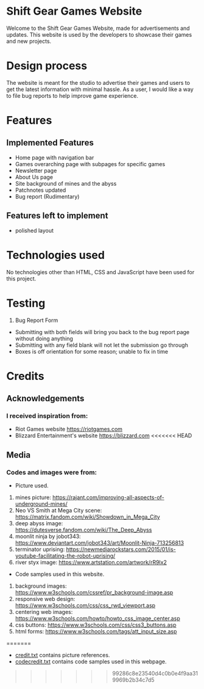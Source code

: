 # Shift Gear Games Website
Welcome to the Shift Gear Games Website, made for advertisements and updates.
This website is used by the developers to showcase their games and new projects.
# Design process
The website is meant for the studio to advertise their games and users to get the latest information with minimal hassle.
As a user, I would like a way to file bug reports to help improve game experience.
# Features
## Implemented Features
- Home page with navigation bar
- Games overarching page with subpages for specific games
- Newsletter page
- About Us page
- Site background of mines and the abyss
- Patchnotes updated
- Bug report (Rudimentary)
## Features left to implement
- polished layout
# Technologies used
No technologies other than HTML, CSS and JavaScript have been used for this project.
# Testing
1. Bug Report Form
- Submitting with both fields will bring you back to the bug report page without doing anything
- Submitting with any field blank will not let the submission go through
- Boxes is off orientation for some reason; unable to fix in time
# Credits
## Acknowledgements
### I received inspiration from:
- Riot Games website https://riotgames.com
- Blizzard Entertainment's website https://blizzard.com
<<<<<<< HEAD
## Media
### Codes and images were from:
- Picture used.
1. mines picture: https://rajant.com/improving-all-aspects-of-underground-mines/
2. Neo VS Smith at Mega City scene: https://matrix.fandom.com/wiki/Showdown_in_Mega_City
3. deep abyss image: https://dutesverse.fandom.com/wiki/The_Deep_Abyss
4. moonlit ninja by jobot343: https://www.deviantart.com/jobot343/art/Moonlit-Ninja-713256813
5. terminator uprising: https://newmediarockstars.com/2015/01/is-youtube-facilitating-the-robot-uprising/
6. river styx image: https://www.artstation.com/artwork/rR9lx2

- Code samples used in this website.
1. background images: https://www.w3schools.com/cssref/pr_background-image.asp
2. responsive web design: https://www.w3schools.com/css/css_rwd_viewport.asp
3. centering web images: https://www.w3schools.com/howto/howto_css_image_center.asp
4. css buttons: https://www.w3schools.com/css/css3_buttons.asp
5. html forms: https://www.w3schools.com/tags/att_input_size.asp

=======
- <a href ="credit.txt">credit.txt</a> contains picture references.
- <a href ="codecredit.txt">codecredit.txt</a> contains code samples used in this webpage.
>>>>>>> 99286c8e23540d4c0b0e4f9aa319969b2b34c7d5
